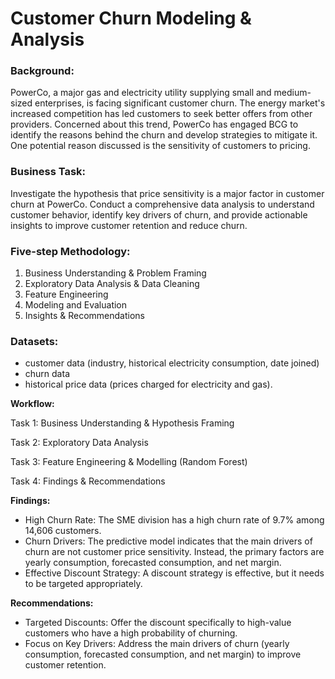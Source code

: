 # Customer Churn Modeling & Analysis

### **Background:**

PowerCo, a major gas and electricity utility supplying small and medium-sized enterprises, is facing significant customer churn. The energy market's increased competition has led customers to seek better offers from other providers. Concerned about this trend, PowerCo has engaged BCG to identify the reasons behind the churn and develop strategies to mitigate it. One potential reason discussed is the sensitivity of customers to pricing.

### **Business Task:**

Investigate the hypothesis that price sensitivity is a major factor in customer churn at PowerCo. Conduct a comprehensive data analysis to understand customer behavior, identify key drivers of churn, and provide actionable insights to improve customer retention and reduce churn.

### **Five-step Methodology:**

1. Business Understanding & Problem Framing
2. Exploratory Data Analysis & Data Cleaning
3. Feature Engineering
4. Modeling and Evaluation
5. Insights & Recommendations

### **Datasets:**

* customer data (industry, historical electricity consumption, date joined)
* churn data
* historical price data (prices charged for electricity and gas).

**Workflow:**

Task 1: Business Understanding & Hypothesis Framing

Task 2: Exploratory Data Analysis

Task 3: Feature Engineering & Modelling (Random Forest)

Task 4: Findings & Recommendations

**Findings:**

* High Churn Rate: The SME division has a high churn rate of 9.7% among 14,606 customers.
* Churn Drivers: The predictive model indicates that the main drivers of churn are not customer price sensitivity. Instead, the primary factors are yearly consumption, forecasted consumption, and net margin.
* Effective Discount Strategy: A discount strategy is effective, but it needs to be targeted appropriately.

**Recommendations:**

* Targeted Discounts: Offer the discount specifically to high-value customers who have a high probability of churning.
* Focus on Key Drivers: Address the main drivers of churn (yearly consumption, forecasted consumption, and net margin) to improve customer retention.

